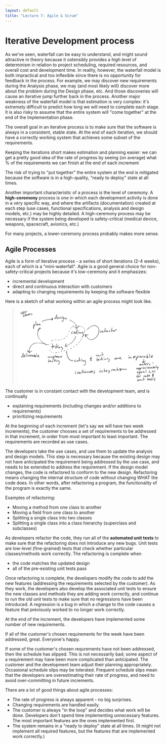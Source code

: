 ```yaml
---
layout: default
title: "Lecture 7: Agile & Scrum"
---
```


Iterative Development process
===================
As we've seen, waterfall can be easy to understand, and might sound attractive in theory because it ostensibly provides a high level of determinism in relation to project scheduling, required resources, and overall cost and development time.  In reality, however, the waterfall model is both impractical and too inflexible since there is no opportunity for feedback in the process. For example, we may discover new requirements during the Analysis phase, we may (and most likely will) discover more about the problem during the Design phase, etc.   And those discoveries will cause an iterative jump further back in the process.  Another major weakness of the waterfall model is that estimation is very complex: it's extremely difficult to predict how long we will need to complete each stage. It is also risky to assume that the entire system will "come together" at the end of the Implementation phase.

The overall goal in an iterative process is to make sure that the software is always in a consistent, stable state. At the end of each iteration, we should have a correctly working system that achieves some subset of the requirements.

Keeping the iterations short makes estimation and planning easier: we can get a pretty good idea of the rate of progress by seeing (on average) what % of the requirements we can finish at the end of each increment

The risk of trying to "put together" the entire system at the end is mitigated because the software is in a high-quality, "ready to deploy" state at all times.

Another important characteristic of a process is the level of ceremony. A **high-ceremony** process is one in which each development activity is done in a very specific way, and where the artifacts (documentation) created at each step (use cases, functional specifications, analysis and design models, etc.) may be highly detailed. A high-ceremony process may be necessary if the system being developed is safety-critical (medical device, weapons, spacecraft, avionics, etc.)

For many projects, a lower-ceremony process probably makes more sense.

Agile Processes
---------------

Agile is a form of iterative process - a series of short iterations (2-4 weeks), each of which is a "mini-waterfall".  Agile is a good general choice for non-safety-critical projects because it's low-ceremony and it emphasizes:

-   incremental development
-   direct and continuous interaction with customers
-   adapting to changing requirements by keeping the software flexible

Here is a sketch of what working within an agile process might look like.

> <img style="width: 700px;" src="figures/xpProcess.png" />

The customer is in constant contact with the development team, and is continually

-   explaining requirements (including changes and/or additions to requirements)
-   prioritizing requirements

At the beginning of each increment (let's say we will have two week increments), the customer chooses a set of requirements to be addressed in that increment, in order from most important to least important. The requirements are recorded as use cases.

The developers take the use cases, and use them to update the analysis and design models. This step is necessary because the existing design may not have anticipated the requirement being addressed by the use case, and needs to be extended to address the requirement. If the design model changes, the code is refactored to conform to the new design. Refactoring means changing the internal structure of code without changing WHAT the code does. In other words, after refactoring a program, the functionality of the program is exactly the same.

Examples of refactoring:

-   Moving a method from one class to another
-   Moving a field from one class to another
-   Splitting a single class into two classes
-   Splitting a single class into a class hierarchy (superclass and subclasses)

As developers refactor the code, they run all of the **automated unit tests** to make sure that the refactoring does not introduce any new bugs. Unit tests are low-level (fine-grained) tests that check whether particular classes/methods work correctly. The refactoring is complete when

-   the code matches the updated design
-   all of the pre-existing unit tests pass

Once refactoring is complete, the developers modify the code to add the new features (addressing the requirements selected by the customer). As they work, the developers also develop the associated unit tests to ensure the new classes and methods they are adding work correctly, and continue to run the old unit tests to make sure that no regressions have been introduced. A regression is a bug in which a change to the code causes a feature that previously worked to no longer work correctly.

At the end of the increment, the developers have implemented some number of new requirements.

If all of the customer's chosen requirements for the week have been addressed, great. Everyone's happy.

If some of the customer's chosen requrements have not been addressed, then the schedule has slipped. This is not necessarily bad; some aspect of a requirement may have been more complicated than anticipated. The customer and the development team adjust their planning appropriately. Occasional schedule slips may be tolerated. Frequent schedule slips mean that the developers are overestimating their rate of progress, and need to avoid over-committing in future increments.

There are a lot of good things about agile processes:

-   The rate of progress is always apparent - no big surprises.
-   Changing requirements are handled easily.
-   The customer is always "in the loop" and decides what work will be done. Developers don't spend time implementing unnecessary features. The most important features are the ones implemented first.
-   The system remains in a "ready to deploy" state at all times. (It might not implement all required features, but the features that are implemented work correctly.)

